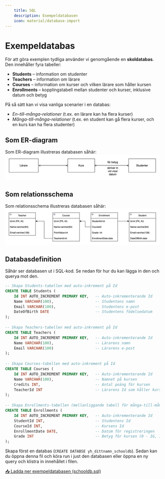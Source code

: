 ```yaml
---
    title: SQL
    description: Exempeldatabasen
    icon: material/database-import
---
```



# Exempeldatabas

För att göra exemplen tydliga använder vi genomgående en **skoldatabas**.  
Den innehåller fyra tabeller:  

- **Students** – information om studenter  
- **Teachers** – information om lärare  
- **Courses** – information om kurser och vilken lärare som håller kursen  
- **Enrollments** – kopplingstabell mellan studenter och kurser, inklusive datum och betyg  

På så sätt kan vi visa vanliga scenarier i en databas:  
- *En-till-många-relationer* (t.ex. en lärare kan ha flera kurser)  
- *Många-till-många-relationer* (t.ex. en student kan gå flera kurser, och en kurs kan ha flera studenter)  
## Som ER-diagram
Som ER-diagram illustreras databasen såhär:
![ER-diagram](../img/studentdb_ER.png)

## Som relationsschema
Som relationsschema illustreras databasen såhär:
![Relationsschema](../img/studentdb_rel.png)

## Databasdefinition
Såhär ser databasen ut i SQL-kod. Se nedan för hur du kan lägga in den och querya mot den.

```sql
-- Skapa Students-tabellen med auto-inkrement på Id
CREATE TABLE Students (
    Id INT AUTO_INCREMENT PRIMARY KEY,   -- Auto-inkrementerande Id
    Name VARCHAR(100),                   -- Studentens namn
    Email VARCHAR(100),                  -- Studentens e-post
    DateOfBirth DATE                     -- Studentens födelsedatum
);

-- Skapa Teachers-tabellen med auto-inkrement på Id
CREATE TABLE Teachers (
    Id INT AUTO_INCREMENT PRIMARY KEY,   -- Auto-inkrementerande Id
    Name VARCHAR(100),                   -- Lärarens namn
    Email VARCHAR(100)                   -- Lärarens e-post
);

-- Skapa Courses-tabellen med auto-inkrement på Id
CREATE TABLE Courses (
    Id INT AUTO_INCREMENT PRIMARY KEY,   -- Auto-inkrementerande Id
    Name VARCHAR(100),                   -- Namnet på kursen
    Credits INT,                         -- Antal poäng för kursen
    TeacherId INT                        -- Lärarens Id som håller kursen
);

-- Skapa Enrollments-tabellen (mellanliggande tabell för många-till-många)
CREATE TABLE Enrollments (
    Id INT AUTO_INCREMENT PRIMARY KEY,   -- Auto-inkrementerande Id
    StudentId INT,                       -- Studentens Id
    CourseId INT,                        -- Kursens Id
    EnrollmentDate DATE,                 -- Datum för registreringen
    Grade INT                            -- Betyg för kursen (0 - IG, 1 - G, 2 - VG)
);
```

Skapa först en databas (`CREATE DATABSE yh_dittnamn_schooldb`). Sedan kan du öppna denna fil och köra run i just den databasen eller öppna en ny query och klistra in innehållet i filen.

[📥 Ladda ner exempeldatabasen (schooldb.sql)](schooldb.sql)
